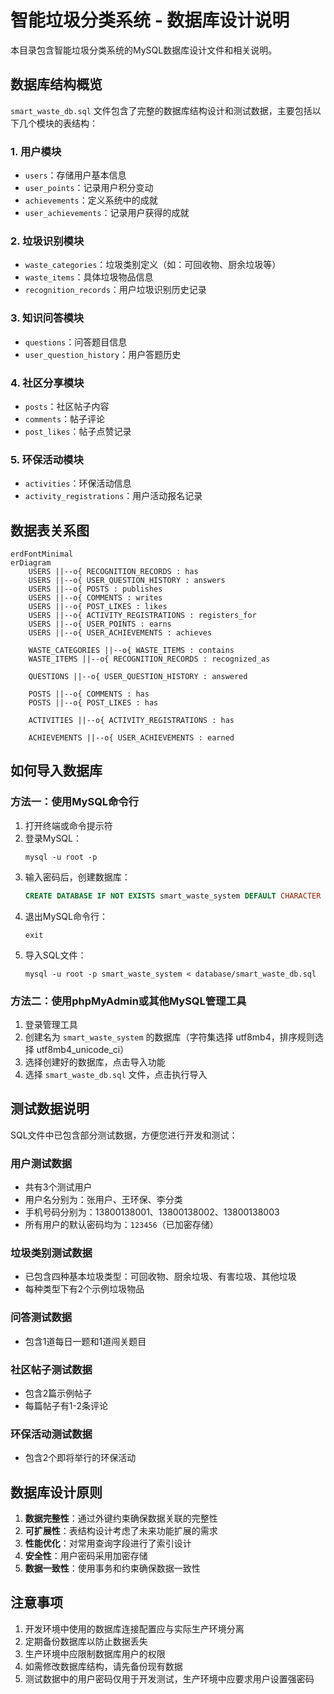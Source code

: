 # 智能垃圾分类系统 - 数据库设计说明

本目录包含智能垃圾分类系统的MySQL数据库设计文件和相关说明。

## 数据库结构概览

`smart_waste_db.sql` 文件包含了完整的数据库结构设计和测试数据，主要包括以下几个模块的表结构：

### 1. 用户模块
- `users`：存储用户基本信息
- `user_points`：记录用户积分变动
- `achievements`：定义系统中的成就
- `user_achievements`：记录用户获得的成就

### 2. 垃圾识别模块
- `waste_categories`：垃圾类别定义（如：可回收物、厨余垃圾等）
- `waste_items`：具体垃圾物品信息
- `recognition_records`：用户垃圾识别历史记录

### 3. 知识问答模块
- `questions`：问答题目信息
- `user_question_history`：用户答题历史

### 4. 社区分享模块
- `posts`：社区帖子内容
- `comments`：帖子评论
- `post_likes`：帖子点赞记录

### 5. 环保活动模块
- `activities`：环保活动信息
- `activity_registrations`：用户活动报名记录

## 数据表关系图

```mermaid
erdFontMinimal
erDiagram
    USERS ||--o{ RECOGNITION_RECORDS : has
    USERS ||--o{ USER_QUESTION_HISTORY : answers
    USERS ||--o{ POSTS : publishes
    USERS ||--o{ COMMENTS : writes
    USERS ||--o{ POST_LIKES : likes
    USERS ||--o{ ACTIVITY_REGISTRATIONS : registers_for
    USERS ||--o{ USER_POINTS : earns
    USERS ||--o{ USER_ACHIEVEMENTS : achieves
    
    WASTE_CATEGORIES ||--o{ WASTE_ITEMS : contains
    WASTE_ITEMS ||--o{ RECOGNITION_RECORDS : recognized_as
    
    QUESTIONS ||--o{ USER_QUESTION_HISTORY : answered
    
    POSTS ||--o{ COMMENTS : has
    POSTS ||--o{ POST_LIKES : has
    
    ACTIVITIES ||--o{ ACTIVITY_REGISTRATIONS : has
    
    ACHIEVEMENTS ||--o{ USER_ACHIEVEMENTS : earned
```

## 如何导入数据库

### 方法一：使用MySQL命令行

1. 打开终端或命令提示符
2. 登录MySQL：
   ```
   mysql -u root -p
   ```
3. 输入密码后，创建数据库：
   ```sql
   CREATE DATABASE IF NOT EXISTS smart_waste_system DEFAULT CHARACTER SET utf8mb4 COLLATE utf8mb4_unicode_ci;
   ```
4. 退出MySQL命令行：
   ```
   exit
   ```
5. 导入SQL文件：
   ```
   mysql -u root -p smart_waste_system < database/smart_waste_db.sql
   ```

### 方法二：使用phpMyAdmin或其他MySQL管理工具

1. 登录管理工具
2. 创建名为 `smart_waste_system` 的数据库（字符集选择 utf8mb4，排序规则选择 utf8mb4_unicode_ci）
3. 选择创建好的数据库，点击导入功能
4. 选择 `smart_waste_db.sql` 文件，点击执行导入

## 测试数据说明

SQL文件中已包含部分测试数据，方便您进行开发和测试：

### 用户测试数据
- 共有3个测试用户
- 用户名分别为：张用户、王环保、李分类
- 手机号码分别为：13800138001、13800138002、13800138003
- 所有用户的默认密码均为：`123456`（已加密存储）

### 垃圾类别测试数据
- 已包含四种基本垃圾类型：可回收物、厨余垃圾、有害垃圾、其他垃圾
- 每种类型下有2个示例垃圾物品

### 问答测试数据
- 包含1道每日一题和1道闯关题目

### 社区帖子测试数据
- 包含2篇示例帖子
- 每篇帖子有1-2条评论

### 环保活动测试数据
- 包含2个即将举行的环保活动

## 数据库设计原则

1. **数据完整性**：通过外键约束确保数据关联的完整性
2. **可扩展性**：表结构设计考虑了未来功能扩展的需求
3. **性能优化**：对常用查询字段进行了索引设计
4. **安全性**：用户密码采用加密存储
5. **数据一致性**：使用事务和约束确保数据一致性

## 注意事项

1. 开发环境中使用的数据库连接配置应与实际生产环境分离
2. 定期备份数据库以防止数据丢失
3. 生产环境中应限制数据库用户的权限
4. 如需修改数据库结构，请先备份现有数据
5. 测试数据中的用户密码仅用于开发测试，生产环境中应要求用户设置强密码